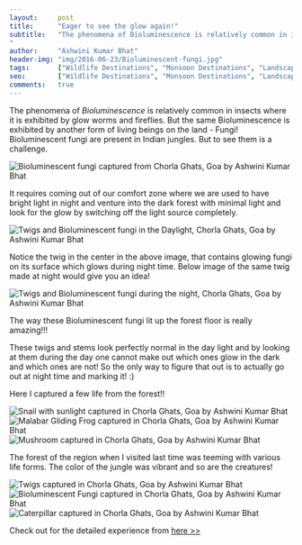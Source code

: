 ```yaml
---
layout:     post
title:      "Eager to see the glow again!"
subtitle:   "The phenomena of Bioluminescence is relatively common in insects where it is exhibited by glow worms and fireflies. But the same Bioluminescence is exhibited by another form of living beings on the land - Fungi! Bioluminescent fungi are present in Indian jungles. But to see them is a challenge. 
"
author:     "Ashwini Kumar Bhat"
header-img: "img/2016-06-23/Bioluminescent-fungi.jpg"
tags:       ["Wildlife Destinations", "Monsoon Destinations", "Landscape Destinations", "Goa Wildlife"]
seo: 		["Wildlife Destinations", "Monsoon Destinations", "Landscape Destinations", "Goa Wildlife"]
comments:   true
---
```



<p>
The phenomena of <em>Bioluminescence</em> is relatively common in insects where it is exhibited by glow worms and fireflies. But the same Bioluminescence is exhibited by another form of living beings on the land - Fungi! Bioluminescent fungi are present in Indian jungles. But to see them is a challenge. 
</p>

<img src="{{ site.baseurl }}/img/2016-06-23/Bioluminescent-fungi.jpg" alt="Bioluminescent fungi captured from Chorla Ghats, Goa by Ashwini Kumar Bhat">

<p>
It requires coming out of our comfort zone where we are used to have bright light in night and venture into the dark forest with minimal light and look for the glow by switching off the light source completely. 
</p>

<img src="{{ site.baseurl }}/img/2016-06-23/TwigsintheDayLight.jpg" alt="Twigs and Bioluminescent fungi in the Daylight, Chorla Ghats, Goa by Ashwini Kumar Bhat">

<p>
Notice the twig in the center in the above image, that contains glowing fungi on its surface which glows during night time. Below image of the same twig made at night would give you an idea!
</p>

<img src="{{ site.baseurl }}/img/2016-06-23/TwigsintheNight-BioluminescentFungi.jpg" alt="Twigs and Bioluminescent fungi during the night, Chorla Ghats, Goa by Ashwini Kumar Bhat">

<p>
The way these Bioluminescent fungi lit up the forest floor is really amazing!!!
</p>

<p>
These twigs and stems look perfectly normal in the day light and by looking at them during the day one cannot make out which ones glow in the dark and which ones are not! So the only way to figure that out is to actually go out at night time and marking it! :)
</p>

<p>
Here I captured a few life from the forest!!
</p>

<img src="{{ site.baseurl }}/img/2016-06-23/Snail-WesternGhats-Chorla.jpg" alt="Snail with sunlight captured in Chorla Ghats, Goa by Ashwini Kumar Bhat">

<img src="{{ site.baseurl }}/img/2016-06-23/MalabarGlidingFrog-WesternGhats.jpg" alt="Malabar Gliding Frog captured in Chorla Ghats, Goa by Ashwini Kumar Bhat">

<img src="{{ site.baseurl }}/img/2016-06-23/Mushroom-ChorlaGhats.jpg" alt="Mushroom captured in Chorla Ghats, Goa by Ashwini Kumar Bhat">

<p>
The forest of the region when I visited last time was teeming with various life forms. The color of the jungle was vibrant and so are the creatures!   
</p>

<img src="{{ site.baseurl }}/img/2016-06-23/Twigs-ChorlaGhats.jpg" alt="Twigs captured in Chorla Ghats, Goa by Ashwini Kumar Bhat">

<img src="{{ site.baseurl }}/img/2016-06-23/Bioluminescent-fungi-1.jpg" alt="Bioluminescent Fungi captured in Chorla Ghats, Goa by Ashwini Kumar Bhat">

<img src="{{ site.baseurl }}/img/2016-06-23/caterpillar-ChorlaGhats.jpg" alt="Caterpillar captured in Chorla Ghats, Goa by Ashwini Kumar Bhat">

<p>
Check out for the detailed experience from <a href="{{ site.baseurl }}/2015/04/02/LuLa.html" target="_blank">here >></a>
</p>

